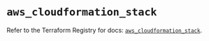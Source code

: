# `aws_cloudformation_stack`

Refer to the Terraform Registry for docs: [`aws_cloudformation_stack`](https://registry.terraform.io/providers/hashicorp/aws/5.62.0/docs/resources/cloudformation_stack).

